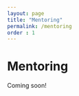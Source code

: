 ```yaml
---
layout: page
title: "Mentoring"
permalink: /mentoring
order : 1
---
```

# Mentoring
Coming soon!
<!-- ## Pre-submission Mentorship Program
The SRW offers students the opportunity to get advance feedback before submitting their work for review. The goal of the pre-submission mentorship program is to improve the quality of writing and presentation of the student’s work, not to critique it. Participation is optional but encouraged. 
We especially encourage partipation from undergraduates, Masters students, and others who are new to research.

Students wishing to participate must submit the paper by __Feb 1 2022__ via e-mail to [naacl2022-srw@googlegroups.com](mailto:naacl2022-srw@googlegroups.com) by filling out the [following](https://forms.gle/kS3ErsCKpJbqnjm77) form.

Note that pre-submission mentorship is not anonymous. However, you should still submit your paper in an anonymized format. We will check the formatting of each paper before we match mentors.

Participants will be matched with a mentor who will review and provide feedback to the student. This mentor will not be the same person who will review the final submission.
The feedback will be in the format of guidance and suggestions to improve the overall writing and communication of the paper; students are not required to make the changes suggested by the pre-submission mentor.

<button class="btn btn-success" onclick="window.location.href='https://forms.gle/kS3ErsCKpJbqnjm77';">
Submit Now
</button>

### Are you a professor, postdoc, or industry researcher?
Mentoring is a great way to meet new researchers interested in your research area, and to have a positive impact on the NAACL community.

<button class="btn btn-success" onclick="window.location.href='https://forms.gle/K3UrvqahrkhP5y7S6';">
Volunteer
</button>

## Mentoring of Accepted Papers

There will also be mentors who provide feedback to students in the form of in-depth comments and questions for the workshop presentation. -->
